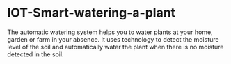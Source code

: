 # IOT-Smart-watering-a-plant
The automatic watering system helps you to water plants at your home, garden or farm in your absence. It uses technology to detect the moisture level of the soil and automatically water the plant when there is no moisture detected in the soil.

